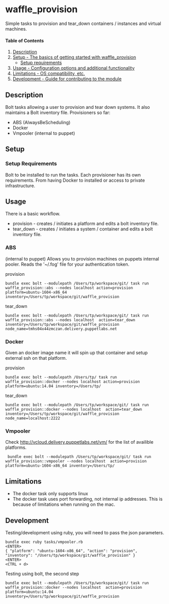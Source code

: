 
# waffle_provision

Simple tasks to provision and tear_down containers / instances and virtual machines.

#### Table of Contents

1. [Description](#description)
2. [Setup - The basics of getting started with waffle_provision](#setup)
    * [Setup requirements](#setup-requirements)
3. [Usage - Configuration options and additional functionality](#usage)
4. [Limitations - OS compatibility, etc.](#limitations)
5. [Development - Guide for contributing to the module](#development)

## Description

Bolt tasks allowing a user to provision and tear down systems. It also maintains a Bolt inventory file.
Provisioners so far:
   
* ABS (AlwaysBeScheduling)
* Docker
* Vmpooler (internal to puppet)

## Setup

### Setup Requirements

Bolt to be installed to run the tasks. Each provisioner has its own requirements. From having Docker to installed or access to private infrastructure. 

## Usage

There is a basic workflow.

* provision - creates / initiates a platform and edits a bolt inventory file. 
* tear_down - creates / initiates a system / container and edits a bolt inventory file. 

### ABS

(internal to puppet) Allows you to provision machines on puppets internal pooler. Reads the '~/.fog' file for your authentication token.

provision

```
bundle exec bolt --modulepath /Users/tp/workspace/git/ task run waffle_provision::abs --nodes localhost action=provision platform=ubuntu-1604-x86_64 inventory=/Users/tp/workspace/git/waffle_provision
```

tear_down

```
bundle exec bolt --modulepath /Users/tp/workspace/git/ task run waffle_provision::abs --nodes localhost  action=tear_down inventory=/Users/tp/workspace/git/waffle_provision node_name=tmhs04x44zmczan.delivery.puppetlabs.net
```

### Docker

Given an docker image name it will spin up that container and setup external ssh on that platform. 

provision

```
bundle exec bolt --modulepath /Users/tp/ task run waffle_provision::docker --nodes localhost action=provision platform=ubuntu:14.04 inventory=/Users/tp/
```

tear_down

```
bundle exec bolt --modulepath /Users/tp/workspace/git/ task run waffle_provision::docker --nodes localhost  action=tear_down inventory=/Users/tp/workspace/git/waffle_provision node_name=localhost:2222
```

### Vmpooler

Check http://vcloud.delivery.puppetlabs.net/vm/ for the list of availible platforms. 

```
 bundle exec bolt --modulepath /Users/tp/workspace/git/ task run waffle_provision::vmpooler --nodes localhost  action=provision platform=ubuntu-1604-x86_64 inventory=/Users/tp/
```

## Limitations

* The docker task only supports linux
* The docker task uses port forwarding, not internal ip addresses. This is because of limitations when running on the mac.


## Development

Testing/development using ruby,  you will need to pass the json parameters.

```
bundle exec ruby tasks/vmpooler.rb 
<ENTER>
{ "platform": "ubuntu-1604-x86_64", "action": "provision", "inventory": "/Users/tp/workspace/git/waffle_provision" } 
<ENTER>
<CTRL + d>
```

Testing using bolt, the second step
```
bundle exec bolt --modulepath /Users/tp/workspace/git/ task run waffle_provision::docker --nodes localhost  action=provision platform=ubuntu:14.04 inventory=/Users/tp/workspace/git/waffle_provision
```
